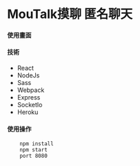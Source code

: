 # MouTalk摸聊 匿名聊天
#### 使用畫面

#### 技術
* React 
* NodeJs
* Sass
* Webpack
* Express
* SocketIo
* Heroku

#### 使用操作

        npm install
        npm start
        port 8080
